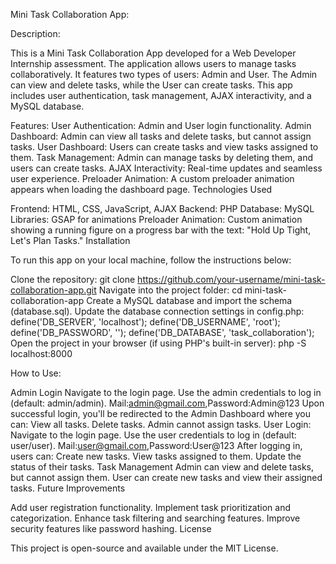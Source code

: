 Mini Task Collaboration App:

Description:

This is a Mini Task Collaboration App developed for a Web Developer Internship assessment. The application allows users to manage tasks collaboratively. It features two types of users: Admin and User. The Admin can view and delete tasks, while the User can create tasks. This app includes user authentication, task management, AJAX interactivity, and a MySQL database.

Features:
User Authentication: Admin and User login functionality.
Admin Dashboard: Admin can view all tasks and delete tasks, but cannot assign tasks.
User Dashboard: Users can create tasks and view tasks assigned to them.
Task Management: Admin can manage tasks by deleting them, and users can create tasks.
AJAX Interactivity: Real-time updates and seamless user experience.
Preloader Animation: A custom preloader animation appears when loading the dashboard page.
Technologies Used

Frontend: HTML, CSS, JavaScript, AJAX
Backend: PHP
Database: MySQL
Libraries: GSAP for animations
Preloader Animation: Custom animation showing a running figure on a progress bar with the text: "Hold Up Tight, Let's Plan Tasks."
Installation

To run this app on your local machine, follow the instructions below:

Clone the repository:
git clone https://github.com/your-username/mini-task-collaboration-app.git
Navigate into the project folder:
cd mini-task-collaboration-app
Create a MySQL database and import the schema (database.sql).
Update the database connection settings in config.php:
define('DB_SERVER', 'localhost');
define('DB_USERNAME', 'root');
define('DB_PASSWORD', '');
define('DB_DATABASE', 'task_collaboration');
Open the project in your browser (if using PHP's built-in server):
php -S localhost:8000

How to Use:

Admin Login
Navigate to the login page.
Use the admin credentials to log in (default: admin/admin).
Mail:admin@gmail.com,Password:Admin@123
Upon successful login, you'll be redirected to the Admin Dashboard where you can:
View all tasks.
Delete tasks.
Admin cannot assign tasks.
User Login:
Navigate to the login page.
Use the user credentials to log in (default: user/user).
Mail:user@gmail.com,Password:User@123
After logging in, users can:
Create new tasks.
View tasks assigned to them.
Update the status of their tasks.
Task Management
Admin can view and delete tasks, but cannot assign them.
User can create new tasks and view their assigned tasks.
Future Improvements

Add user registration functionality.
Implement task prioritization and categorization.
Enhance task filtering and searching features.
Improve security features like password hashing.
License

This project is open-source and available under the MIT License.